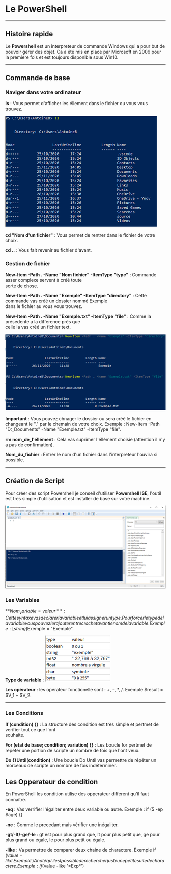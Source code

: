 # Le PowerShell  
_______________________  
  
## Histoire rapide  
  
Le **Powershell** est un interpreteur de commande Windows qui a pour but de pouvoir gérer des objet. Ca a été  mis en place par Microsoft en 2006 pour la premiere fois et est toujours disponible sous Win10.  
________________________
  
## Commande de base  
  
### Naviger dans votre ordinateur  
  
**ls** : Vous permet d'afficher les éllement dans le fichier ou vous vous trouvez.  
  
![exemple](https://github.com/Arata34/PowerShell/blob/master/Exemple_ls.PNG)  
  
**cd "Nom d'un fichier"** : Vous permet de rentrer dans le fichier de votre choix.  
  
**cd ..** : Vous fait revenir au fichier d'avant.  
  
### Gestion de fichier  
  
**New-Item -Path . -Name "Nom fichier" -ItemType "type"** : Commande asser complexe servent à créé toute  
                                                            sorte de chose.  
   
**New-Item -Path . -Name "Exemple" -ItemType "directory"** : Cette commande vas créé un dossier nommé Exemple  
                                                             dans le fichier au vous vous trouvez.  
  
**New-Item -Path . -Name "Exemple.txt" -ItemType "file"** : Comme la présédente a la difference près que  
                                                            celle la vas créé un fichier text.  
  
![Exemple New-Item](https://github.com/Arata34/PowerShell/blob/master/Exemple_New-Item.PNG)  
  
**Important** : Vous pouvez chnager le dossier ou sera créé le fichier en changeant le "." par le chemain de votre choix. Exemple :  New-Item -Path "D:\_Documents" -Name "Exemple.txt" -ItemType "file". 
  
**rm nom_de_l'éllément** : Cela vas suprimer l'éllément choisie (attention il n'y a pas de confirmation).  
  
**Nom_du_fichier** : Entrer le nom d'un fichier dans l'interpreteur l'ouvira si possible.
  
___________________________  
  
## Création de Script  
  
Pour créer des script Powershell je conseil d'utiliser **Powershell ISE**, l'outil est tres simple d'utilisation et est installer de base sur votre machine.

![PowerShell_ISE](https://github.com/Arata34/PowerShell/blob/master/PowerShell_ise.PNG)  
  
### Les Variables  
  
**$Nom_variable = valeur** : Cette syntaxe vas déclarer la variable et lui assigner un type.
                             Pour forcer le type de la variable vous pouvez le rajouter entre crochet avant le nom de la variable. Exemple : [string]$Exemple = "Exemple".
  
**Type de variable** : ![Variable](https://github.com/Arata34/PowerShell/blob/master/variable.PNG)  
  
**Les opérateur** : les opérateur fonctionelle sont : +, -, *, /. Exemple $result = $V_1 + $V_2.
  
________________________  
  
### Les Conditions  
  
**If (condition) {}** : La structure des condition est très simple et pertmet de verifier tout ce que l'ont   
                        souhaite.

**For (etat de base; condition; variation) {}** : Les boucle for pertmet de repeter une portion de scripte 
                                                  un nombre de fois que l'ont veux.
  
**Do {}Until(condition)** : Une boucle Do Until vas permettre de répéter un morceaux de scripte un nombre de
                            fois indéterminer.
  
## Les Opperateur de condition
  
En PowerShell les condition utilise des opperateur different qu'il faut connaitre.  
  
**-eq** : Vas verrifier l'égaliter entre deux variable ou autre. Exemple : if (5 -ep $age) {}
  
**-ne** : Comme le precedant mais vérifier une inégaliter.  

**-gt/-lt/-ge/-le** : gt est pour plus grand que, lt pour plus petit que, ge pour plus grand ou égale, le pour 
                      plus petit ou égale.

**-like** : Va permettre de comparer deux chaine de charactere. Exemple if ($value -like 'Exemple') {} 
            A noté qu'il est possible de rechercher juste une petite suite de charactere.
            Exemple : if ($value -like '*Exp\*')

